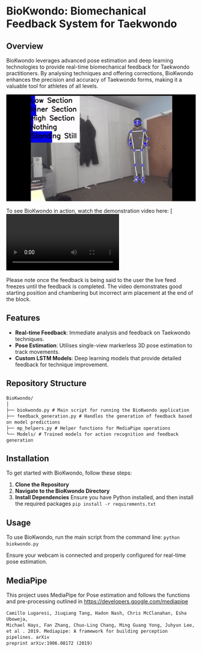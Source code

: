 # BioKwondo: Biomechanical Feedback System for Taekwondo

## Overview
BioKwondo leverages advanced pose estimation and deep learning technologies to provide real-time biomechanical feedback for Taekwondo practitioners. By analysing techniques and offering corrections, BioKwondo enhances the precision and accuracy of Taekwondo forms, making it a valuable tool for athletes of all levels.

![BioKwondo GIF](https://github.com/ihussain0910/BioKwondo/blob/main/BioKwondo%20Demo%20GIF.gif)

To see BioKwondo in action, watch the demonstration video here:
[![BioKwondo Demo](https://github.com/ihussain0910/BioKwondo/blob/main/BioKwondo%20Demo.mp4)

Please note once the feedback is being said to the user the live feed freezes until the feedback is completed. The video demonstrates good starting position and chambering but incorrect arm placement at the end of the block.
## Features
- **Real-time Feedback**: Immediate analysis and feedback on Taekwondo techniques.
- **Pose Estimation**: Utilises single-view markerless 3D pose estimation to track movements.
- **Custom LSTM Models**: Deep learning models that provide detailed feedback for technique improvement.

## Repository Structure
```
BioKwondo/
│
├── biokwondo.py # Main script for running the BioKwondo application
├── feedback_generation.py # Handles the generation of feedback based on model predictions
├── mp_helpers.py # Helper functions for MediaPipe operations
└── Models/ # Trained models for action recognition and feedback generation
```

## Installation
To get started with BioKwondo, follow these steps:

1. **Clone the Repository**
2. **Navigate to the BioKwondo Directory**
3. **Install Dependencies**
Ensure you have Python installed, and then install the required packages
```pip install -r requirements.txt```


## Usage
To use BioKwondo, run the main script from the command line:
```python biokwondo.py```

Ensure your webcam is connected and properly configured for real-time pose estimation.

## MediaPipe

This project uses MediaPipe for Pose estimation and follows the functions and pre-processing outlined in https://developers.google.com/mediapipe

```
Camillo Lugaresi, Jiuqiang Tang, Hadon Nash, Chris McClanahan, Esha Uboweja,
Michael Hays, Fan Zhang, Chuo-Ling Chang, Ming Guang Yong, Juhyun Lee,
et al . 2019. Mediapipe: A framework for building perception pipelines. arXiv
preprint arXiv:1906.08172 (2019)
```

